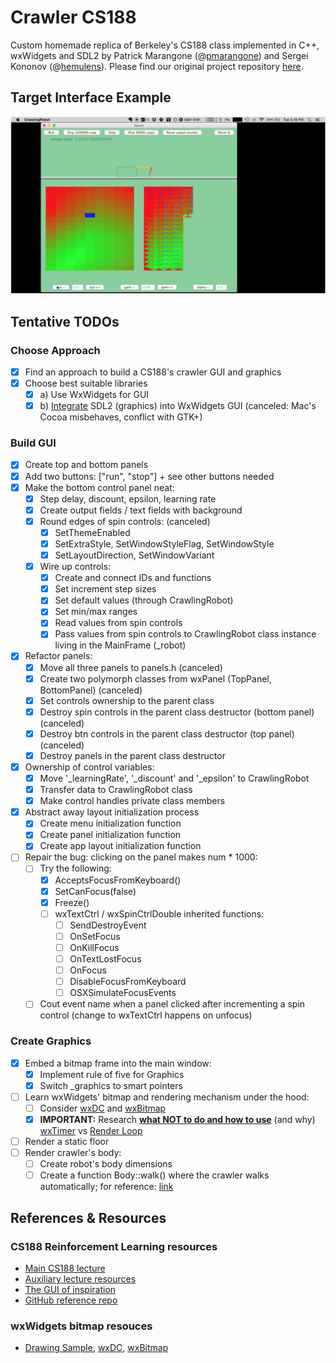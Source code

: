 # Crawler CS188

Custom homemade replica of Berkeley's CS188 class implemented in C++, wxWidgets and SDL2 by Patrick Marangone (@[pmarangone](https://github.com/pmarangone)) and Sergei Kononov (@[hemulens](https://github.com/hemulens)). Please find our original project repository [here](https://github.com/pmarangone/crawler/tree/master).

## Target Interface Example

![Target interface of the project](_resources/img/example-berkeley-1.png "Crawler CS188")

## Tentative TODOs

### Choose Approach

- [x] Find an approach to build a CS188's crawler GUI and graphics
- [x] Choose best suitable libraries
  - [x] a) Use WxWidgets for GUI
  - [x] b) [Integrate](http://code.technoplaza.net/wx-sdl/) SDL2 (graphics) into WxWidgets GUI (canceled: Mac's Cocoa misbehaves, conflict with GTK+)

### Build GUI

- [x] Create top and bottom panels
- [x] Add two buttons: ["run", "stop"] + see other buttons needed
- [x] Make the bottom control panel neat:
  - [x] Step delay, discount, epsilon, learning rate
  - [x] Create output fields / text fields with background
  - [x] Round edges of spin controls: (canceled)
    - [x] SetThemeEnabled
    - [x] SetExtraStyle, SetWindowStyleFlag, SetWindowStyle
    - [x] SetLayoutDirection, SetWindowVariant
  - [x] Wire up controls:
    - [x] Create and connect IDs and functions
    - [x] Set increment step sizes
    - [x] Set default values (through CrawlingRobot)
    - [x] Set min/max ranges
    - [x] Read values from spin controls
    - [x] Pass values from spin controls to CrawlingRobot class instance living in the MainFrame (_robot)
- [x] Refactor panels:
  - [x] Move all three panels to panels.h (canceled)
  - [x] Create two polymorph classes from wxPanel (TopPanel, BottomPanel) (canceled)
  - [x] Set controls ownership to the parent class
  - [x] Destroy spin controls in the parent class destructor (bottom panel) (canceled)
  - [x] Destroy btn controls in the parent class destructor (top panel) (canceled)
  - [x] Destroy panels in the parent class destructor
- [x] Ownership of control variables:
  - [x] Move '_learningRate', '_discount' and '_epsilon' to CrawlingRobot
  - [x] Transfer data to CrawlingRobot class
  - [x] Make control handles private class members
- [x] Abstract away layout initialization process
  - [x] Create menu initialization function
  - [x] Create panel initialization function
  - [x] Create app layout initialization function
- [ ] Repair the bug: clicking on the panel makes num * 1000:
  - [ ] Try the following:
    - [x] AcceptsFocusFromKeyboard()
    - [x] SetCanFocus(false)
    - [x] Freeze()
    - [ ] wxTextCtrl / wxSpinCtrlDouble inherited functions:
      - [ ] SendDestroyEvent
      - [ ] OnSetFocus
      - [ ] OnKillFocus
      - [ ] OnTextLostFocus
      - [ ] OnFocus
      - [ ] DisableFocusFromKeyboard
      - [ ] OSXSimulateFocusEvents
  - [ ] Cout event name when a panel clicked after incrementing a spin control (change to wxTextCtrl happens on unfocus)

### Create Graphics

- [x] Embed a bitmap frame into the main window:
  - [x] Implement rule of five for Graphics
  - [x] Switch _graphics to smart pointers
- [ ] Learn wxWidgets' bitmap and rendering mechanism under the hood:
  - [ ] Consider [wxDC](https://docs.wxwidgets.org/3.1.4/classwx_d_c.html) and [wxBitmap](https://docs.wxwidgets.org/3.1.4/classwx_bitmap.html)
  - [x] **IMPORTANT:** Research **[what NOT to do and how to use](https://wiki.wxwidgets.org/Making_a_render_loop)** (and why) [wxTimer](https://docs.wxwidgets.org/trunk/classwx_timer.html) vs [Render Loop](https://wiki.wxwidgets.org/Making_a_render_loop)
- [ ] Render a static floor
- [ ] Render crawler's body:
  - [ ] Create robot's body dimensions
  - [ ] Create a function Body::walk() where the crawler walks automatically; for reference: [link](https://github.com/rwwaskk/CS188-Berkeley/blob/master/reinforcement/crawler.py)

## References & Resources

### CS188 Reinforcement Learning resources

- [Main CS188 lecture](https://www.youtube.com/watch?v=TiXS7vROBEg&t=775s)
- [Auxiliary lecture resources](https://www.youtube.com/watch?v=aTcIQWMPmJY&t=607s&ab_channel=CS188)
- [The GUI of inspiration](https://www.youtube.com/watch?v=PBjVn5OWK0k)
- [GitHub reference repo](https://github.com/kdavis42/cs188reinforcement)

### wxWidgets bitmap resouces

- [Drawing Sample](https://docs.wxwidgets.org/3.1.4/page_samples.html#page_samples_drawing), [wxDC](https://docs.wxwidgets.org/3.1.4/classwx_d_c.html), [wxBitmap](https://docs.wxwidgets.org/3.1.4/classwx_bitmap.html)
